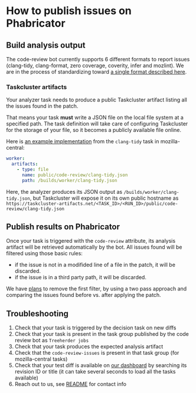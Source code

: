 # How to publish issues on Phabricator

## Build analysis output

The code-review bot currently supports 6 different formats to report issues (clang-tidy, clang-format, zero coverage, coverity, infer and mozlint).
We are in the process of standardizing toward [a single format described here](analysis_format.md).

### Taskcluster artifacts

Your analyzer task needs to produce a public Taskcluster artifact listing all the issues found in the patch.

That means your task **must** write a JSON file on the local file system at a specified path. The task definition will take care of configuring Taskcluster for the storage of your file, so it becomes a publicly available file online.

Here is [an example implementation](https://hg.mozilla.org/mozilla-central/file/tip/taskcluster/ci/source-test/clang.yml#l58) from the `clang-tidy` task in mozilla-central:

```yaml
worker:
  artifacts:
    - type: file
      name: public/code-review/clang-tidy.json
      path: /builds/worker/clang-tidy.json
```

Here, the analyzer produces its JSON output as `/builds/worker/clang-tidy.json`, but Taskcluster will expose it on its own public hostname as `https://taskcluster-artifacts.net/<TASK_ID>/<RUN_ID>/public/code-review/clang-tidy.json`

## Publish results on Phabricator

Once your task is triggered with the `code-review` attribute, its analysis artifact will be retrieved automatically by the bot. All issues found will be filtered using those basic rules:

* if the issue is not in a modifided line of a file in the patch, it will be discarded.
* if the issue is in a third party path, it will be discarded.

We have [plans](https://bugzilla.mozilla.org/show_bug.cgi?id=1555721) to remove the first filter, by using a two pass approach and comparing the issues found before vs. after applying the patch.


## Troubleshooting

1. Check that your task is triggered by the decision task on new diffs
2. Check that your task is present in the task group published by the code review bot as `Treeherder jobs`
3. Check that your task produces the expected analysis artifact
4. Check that the `code-review-issues` is present in that task group (for mozilla-central tasks)
5. Check that your test diff is available on [our dashboard](https://static-analysis.moz.tools/) by searching its revision ID or title (it can take several seconds to load all the tasks available)
6. Reach out to us, see [README](../README.md) for contact info

